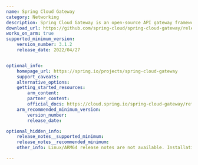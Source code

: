 ```yaml
---
name: Spring Cloud Gateway
category: Networking
description: Spring Cloud Gateway is an open-source API gateway framework, part of the broader Spring Cloud ecosystem. It provides a simple, scalable solution for routing and filtering requests in microservice architectures.
download_url: https://github.com/spring-cloud/spring-cloud-gateway/releases
works_on_arm: true
supported_minimum_version:
    version_number: 3.1.2
    release_date: 2022/04/27


optional_info:
    homepage_url: https://spring.io/projects/spring-cloud-gateway
    support_caveats:
    alternative_options:
    getting_started_resources:
        arm_content:
        partner_content:
        official_docs: https://cloud.spring.io/spring-cloud-gateway/reference/html/
    arm_recommended_minimum_version:
        version_number:
        release_date:

optional_hidden_info:
    release_notes__supported_minimum:
    release_notes__recommended_minimum:
    other_info: Linux/ARM64 release notes are not available. Installation and testing are done via the [tar archive](https://github.com/spring-cloud/spring-cloud-gateway/releases/tag/v3.1.2).

---
```


